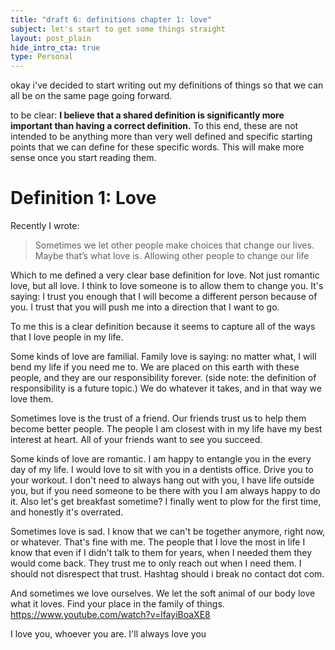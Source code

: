 ```yaml
---
title: "draft 6: definitions chapter 1: love"
subject: let's start to get some things straight
layout: post_plain
hide_intro_cta: true
type: Personal
---
```


okay i've decided to start writing out my definitions of things so that we can all be on the same page going forward.

to be clear: __I believe that a shared definition is significantly more important than having a correct definition.__ To this end, these are not intended to be anything more than very well defined and specific starting points that we can define for these specific words. This will make more sense once you start reading them.



# Definition 1: Love

Recently I wrote:

> Sometimes we let other people make choices that change our lives. Maybe that’s what love is. Allowing other people to change our life

Which to me defined a very clear base definition for love. Not just romantic love, but all love. I think to love someone is to allow them to change you. It's saying: I trust you enough that I will become a different person because of you. I trust that you will push me into a direction that I want to go.

To me this is a clear definition because it seems to capture all of the ways that I love people in my life.

Some kinds of love are familial. Family love is saying: no matter what, I will bend my life if you need me to. We are placed on this earth with these people, and they are our responsibility forever. (side note: the definition of responsibility is a future topic.) We do whatever it takes, and in that way we love them.

Sometimes love is the trust of a friend. Our friends trust us to help them become better people. The people I am closest with in my life have my best interest at heart. All of your friends want to see you succeed.

Some kinds of love are romantic. I am happy to entangle you in the every day of my life. I would love to sit with you in a dentists office. Drive you to your workout. I don't need to always hang out with you, I have life outside you, but if you need someone to be there with you I am always happy to do it. Also let's get breakfast sometime? I finally went to plow for the first time, and honestly it's overrated.

Sometimes love is sad. I know that we can't be together anymore, right now, or whatever. That's fine with me. The people that I love the most in life I know that even if I didn't talk to them for years, when I needed them they would come back. They trust me to only reach out when I need them. I should not disrespect that trust. Hashtag should i break no contact dot com.

And sometimes we love ourselves. We let the soft animal of our body love what it loves. Find your place in the family of things. https://www.youtube.com/watch?v=lfayiBoaXE8

I love you, whoever you are. I'll always love you

<br/><br/><br/><br/><br/><br/><br/><br/><br/><br/><br/><br/><br/><br/><br/>
